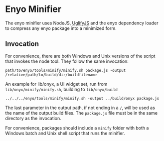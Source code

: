 # Enyo Minifier

The enyo minifier uses NodeJS, [UglifyJS](http://github.com/mishoo/uglifyjs) and the enyo dependency loader to compress any enyo package into a minimized form.

## Invocation
For convenience, there are both Windows and Unix versions of the script that invokes the node tool.
They follow the same invocation:

	path/to/enyo/tools/minify/minify.sh package.js -output /relative/path/to/build/dir/buildfilename

An example for lib/onyx, a UI widget set, run from `lib/onyx/minify/minify.sh`, building to `lib/onyx/build`

	../../../enyo/tools/minify/minify.sh -output ../build/onyx package.js

The last parameter in the output path, if not ending in a `/`, will be used as the name of the output build files.
The `package.js` file must be in the same directory as the invocation.

For convenience, packages should include a `minify` folder with both a Windows batch and Unix shell script that runs the minifier.
